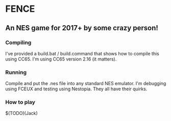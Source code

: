 # FENCE #
## An NES game for 2017+ by some crazy person! ##

### Compiling ###

I've provided a build.bat / build.command that shows how to compile this using CC65. I'm using CC65 version 2.16 (it matters).

### Running ###

Compile and put the .nes file into any standard NES emulator. I'm debugging using FCEUX and testing using Nestopia. They all have their quirks.

### How to play ###

$(TODO)(Jack)

